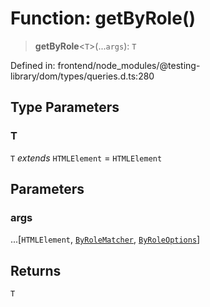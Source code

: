 # Function: getByRole()

> **getByRole**\<`T`\>(...`args`): `T`

Defined in: frontend/node\_modules/@testing-library/dom/types/queries.d.ts:280

## Type Parameters

### T

`T` *extends* `HTMLElement` = `HTMLElement`

## Parameters

### args

...\[`HTMLElement`, [`ByRoleMatcher`](../type-aliases/ByRoleMatcher.md), [`ByRoleOptions`](../interfaces/ByRoleOptions.md)\]

## Returns

`T`

